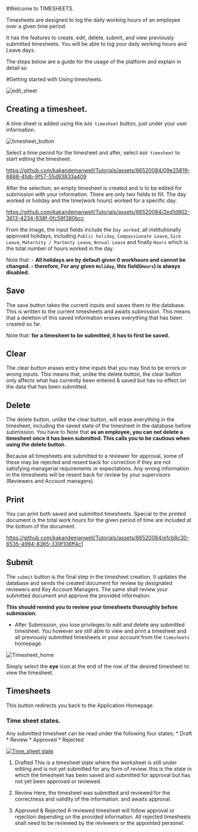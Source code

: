  #Welcome to TIMESHEETS.

Timesheets are designed to log the daily working hours of an employee over a given time period.

It has the features to create, edit, delete, submit, and view previously submitted timesheets.
You will be able to log your daily working hours and Leave days.

The steps below are a guide for the usage of the platform and explain in detail so

 #Getting started with Using timesheets.

![edit_sheet](https://github.com/kakandemanwell/Tutorials/assets/66520084/3663988c-017d-472b-b55e-886b9bdd6702)

## Creating a timesheet.
A time sheet is added using the `Add timesheet` button, just under your user information.

![timesheet_button](https://github.com/kakandemanwell/Tutorials/assets/66520084/ebffa5b0-1c4d-4742-9213-7a3b4fce84cd)

Select a time period for the timesheet and after, select `Add timesheet` to start editing the timesheet.

https://github.com/kakandemanwell/Tutorials/assets/66520084/09e25819-6888-4fdb-9f57-55d93833a409

After the selection, an empty timesheet is created and is to be edited for submission with your information.
There are only two fields to fill.
The day worked or holiday and the time(work hours) worked for a specific day.
	
https://github.com/kakandemanwell/Tutorials/assets/66520084/2ed1d902-3613-4234-938f-0fc59f380bcc

From the image, the input fields include the `Day worked`, all institutionally approved holidays,
including `Public holiday`, `Compassionate Leave`, `Sick Leave`, `Maternity / Partenty Leave`, `Annual Leave`
and finally `Hours` which is the total number of hours worked in the day.

Note that:
	- **All holidays are by default given 0 workhours and cannot be changed.
	- therefore, For any given `Holiday`, this field(`Hours`) is always disabled.**
	
	
## Save
The save button takes the current inputs and saves them to the database.
This is written to the current timesheets and awaits submission.
This means that a deletion of this saved information erases everything that has been created so far.

Note that: **for a timesheet to be submitted, it has to first be saved.**

	
## Clear
The clear button erases entry time inputs that you may find to be errors or wrong inputs.
This means that, unlike the delete button, the clear button only affects what has currently been
entered  & saved but has no effect on the data that has been submitted.
	
## Delete
The delete button, unlike the clear button, will erase everything in the timesheet,
including the saved state of the timesheet in the database before submission.
You have to Note that **as an employee, you can not delete a timesheet once it has been submitted.
This calls you to be cautious when using the delete button.**

Because all timesheets are submitted to a reviewer for approval, some of these may be rejected and resent back for correction if they are not satisfying managerial requirements or expectations.
Any wrong information in the timesheets will be resent back for review by your supervisors (Reviewers and Account managers).
 
## Print
You can print both saved and submitted timesheets.
Special to the printed document is the total work hours for the given period of time are included at the bottom of the document.

https://github.com/kakandemanwell/Tutorials/assets/66520084/efcb8c30-6535-4994-8365-339f106ff4c1

## Submit
The `submit` button is the final step in the timesheet creation. It updates the database and sends the created document for review by designated reviewers and Key Account Managers. The same shall review your submitted document and approve the provided information.

**This should remind you to review your timesheets thoroughly before submission.**
 - After Submission, you lose privileges to edit and delete any submitted timesheet.
You however are still able to view and print a timesheet and all previously submitted timesheets in your account from the `timesheets` homepage.

![Timesheet_home](https://github.com/kakandemanwell/Tutorials/assets/66520084/718dec1d-3bc8-4601-b30b-ad5e33f12fd4)

Simply select the **eye** icon at the end of the row of the desired timesheet to view the timesheet.

## Timesheets
This button redirects you back to the Application Homepage.

### Time sheet states.
Any submitted timesheet can be read under the following four states;
	* Draft
	* Review
	* Approved
	* Rejected


[![Time_sheet state](https://www.youtube.com/watch?v=_nm4D98VSqU)](https://www.youtube.com/embed/nm4D98VSqU)


1. Drafted
   This is a timesheet state where the worksheet is still under editing and is not yet submitted for any form of review.
   this is the state in which the timesheet has been saved and submitted for approval but has not yet been approved or reviewed.
		
2. Review
   Here, the timesheet was submitted and reviewed for the correctness and validity of the information.
   and awaits approval.
		
3. Approved & Rejected
   A reviewed timesheet will follow approval or rejection depending on the provided information.
   All rejected timesheets shall need to be reviewed by the reviewers or the appointed personel.


